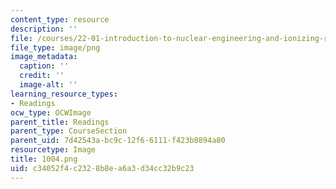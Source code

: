```yaml
---
content_type: resource
description: ''
file: /courses/22-01-introduction-to-nuclear-engineering-and-ionizing-radiation-fall-2016/c34052f4c2328b8ea6a3d34cc32b9c23_1004.png
file_type: image/png
image_metadata:
  caption: ''
  credit: ''
  image-alt: ''
learning_resource_types:
- Readings
ocw_type: OCWImage
parent_title: Readings
parent_type: CourseSection
parent_uid: 7d42543a-bc9c-12f6-6111-f423b8894a80
resourcetype: Image
title: 1004.png
uid: c34052f4-c232-8b8e-a6a3-d34cc32b9c23
---
```

